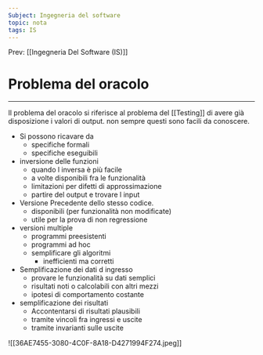 ```yaml
---
Subject: Ingegneria del software
topic: nota
tags: IS
---
```


Prev: [[Ingegneria Del Software (IS)]]

# Problema del oracolo
---

Il problema del oracolo si riferisce al problema del [[Testing]] di avere già disposizione i valori di output. non sempre questi sono facili da conoscere.

- Si possono ricavare da
	- specifiche formali
	- specifiche eseguibili
- inversione delle funzioni
	- quando l inversa è più facile
	- a volte disponibili fra le funzionalità
	- limitazioni per difetti di approssimazione
	- partire del output e trovare l input
- Versione Precedente dello stesso codice.
	- disponibili (per funzionalità non modificate)
	- utile per la prova di non regressione
- versioni multiple
	- programmi preesistenti 
	- programmi ad hoc
	- semplificare gli algoritmi
		- inefficienti ma corretti
- Semplificazione dei dati d ingresso
	- provare le funzionalità su dati semplici
	- risultati noti o calcolabili con altri mezzi
	- ipotesi di comportamento costante
- semplificazione dei risultati
	- Accontentarsi di risultati plausibili
	- tramite vincoli fra ingressi e uscite
	- tramite invarianti sulle uscite

![[36AE7455-3080-4C0F-8A18-D4271994F274.jpeg]]


